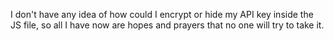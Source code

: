 I don't have any idea of how could I encrypt or hide my API key inside the JS file, so all I have now are hopes and prayers that no one will try to take it.
